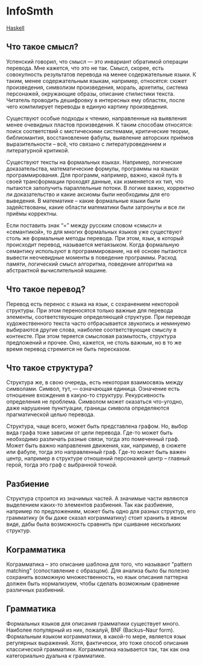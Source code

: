 # InfoSmth

[Haskell](Haskell.md)

## Что такое смысл?
Успенский говорил, что смысл — это инвариант обратимой операции перевода. Мне кажется, что это не так. Смысл, скорее, есть совокупность результатов перевода на менее содержательные языки. К таким, менее содержательным языкам, например, относятся: сюжет произведения, символизм произведения, мораль, архетипы, система персонажей, окружающие образы, описание стилистики текста. Читатель проводить дешифровку в интересных ему областях, после чего компилирует переводы в единую картину произведения. 

Существуют особые подходы к чтению, направленные на выявления менее очевидных пластов произведения. К таким способам относятся: поиск соответствий с мистическими системами, критические теории, библиомантия, восстановление фабулы, выявление авторских приёмов выразительности – всё, что связано с литературоведением и литературной критикой.

Существуют тексты на формальных языках. Например, логические доказательства, математические формулы, программы на языках программирования. Для программ, например, важно, какой путь в своей трансформации проходят данные, как изменяется их тип, что пытаются заполучить параллельные потоки. В логике важно, корректно ли доказательство и какие аксиомы были необходимы для его выведения. В математике – какие формальные языки были задействованы, какие области математики были затронуты и все ли приёмы корректны.  

Если поставить знак “=” между русским словом «смысл» и «семантикой», то для многих формальных языков уже существуют столь же формальные методы перевода. При этом, язык, в который происходит перевод, называется метаязыком. Когда формальную семантику используют в программирование, на её основе пытаются вывести неочевидные моменты в поведение программы. Расход памяти, логический смысл алгоритма, поведение алгоритма на абстрактной вычислительной машине.

## Что такое перевод?
Перевод есть перенос с языка на язык, с сохранением некоторой структуры. При этом переносятся только важные для перевода элементы, соответствующие определяющей структуре. При переводе художественного текста часто отбрасывается звукопись и неминуемо выбираются другие слова, наиболее соответствующие смыслу в контексте. При этом теряется смысловая размытость, структура предложений и прочее. Оно, кажется, не столь важным, но в то же время перевод стремится не быть пересказом. 

## Что такое структура?
Структура же, в свою очередь, есть некоторая взаимосвязь между символами. Символ, тут, — означающая единица. Означение есть отношение вхождения в какую-то структуру. Рекурсивность определения не проблема. Символом может оказаться что-угодно, даже нарушение пунктуации, границы символа определяются прагматической целью перевода. 

Структура, чаще всего, может быть представлена графом. Но, выбор вида графа тоже зависим от цели перевода. Где-то может быть необходимо различать разные связи, тогда это помеченный граф. Может быть важно направления движения, как, например, в сюжете или фабуле, тогда это направленный граф. Где-то может быть важен центр, например в структуре отношений персонажей центр – главный герой, тогда это граф с выбранной точкой. 

## Разбиение
Структура строится из значимых частей. А значимые части являются выделением каких-то элементов разбиения. Так как разбиение, например по предложениям, может быть одно для разных структур, его грамматику (я бы даже сказал кограмматику) стоит хранить в явном виде, дабы была возможность сравнить при сшивание нескольких структур. 

## Кограмматика
Кограмматика – это описание шаблона для того, что называют "pattern matching" (сопоставление с образцом). Для анализа было бы полезно сохранить возможную множественность, но язык описания паттерна должен быть нормализуем, чтобы сделать возможным сравнение различных разбиений. 

## Грамматика
Формальных языков для описания грамматики существует много. Наиболее популярный из них, пожалуй, BNF (Backus–Naur form). Формальным языком кограмматики, в какой-то мере, является язык регулярных выражений. Хотя, фактически, это тоже способ описания классической грамматики. Кограмматика называется так, так как она категориально дуальна к грамматике. 
